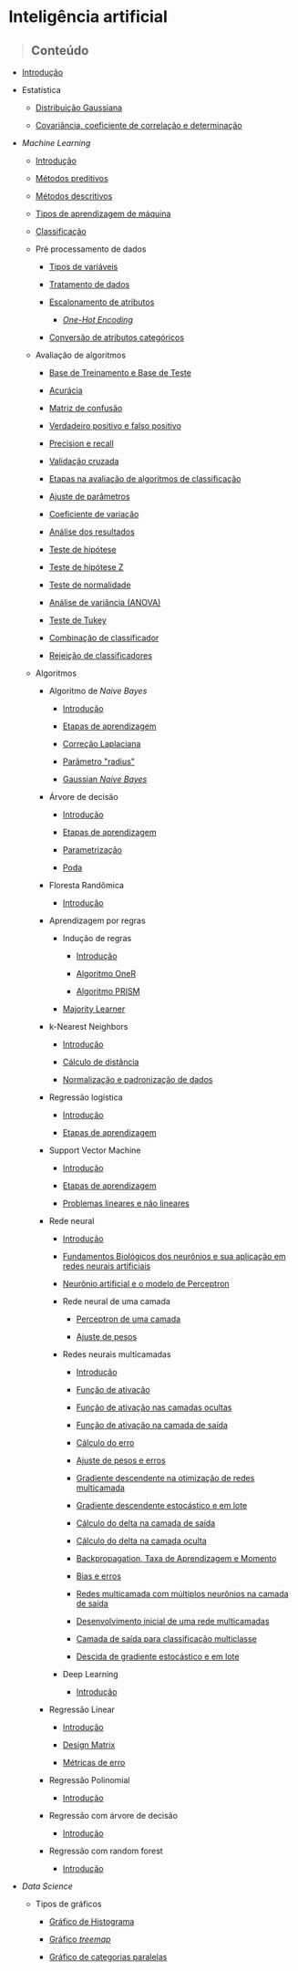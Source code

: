 # Inteligência artificial

> ## **Conteúdo**

- [Introdução](/artificial-intelligence/introduction.md)

- Estatística

  - [Distribuição Gaussiana](/artificial-intelligence/statistic/gaussian-distribution.md)

  - [Covariância, coeficiente de correlação e determinação](/artificial-intelligence/statistic/covariance-correlation-coefficient-and-determination.md)

- _Machine Learning_

  - [Introdução](/artificial-intelligence/machine-learning/introduction.md)

  - [Métodos preditivos](/artificial-intelligence/machine-learning/preditive_methods.md)

  - [Métodos descritivos](/artificial-intelligence/machine-learning/descritive_methods.md)

  - [Tipos de aprendizagem de máquina](/artificial-intelligence/machine-learning/type-of-machine-learning.md)

  - [Classificação](/artificial-intelligence/machine-learning/classifications.md)

  - Pré processamento de dados

    - [Tipos de variáveis](/artificial-intelligence/machine-learning/data-pre-processing/variable-types.md)

    - [Tratamento de dados](/artificial-intelligence/machine-learning/data-pre-processing/data-treatment.md)

    - [Escalonamento de atributos](/artificial-intelligence/machine-learning/data-pre-processing/attribute-scaling.md)

      - [_One-Hot Encoding_](/artificial-intelligence/machine-learning/data-pre-processing/one-hot-encoder.md)

    - [Conversão de atributos categóricos](/artificial-intelligence/machine-learning/data-pre-processing/converting-categorical-attributes.md)

  - Avaliação de algoritmos

    - [Base de Treinamento e Base de Teste](/artificial-intelligence/machine-learning/algorithm-evaluation/train-and-test-base.md)

    - [Acurácia](/artificial-intelligence/machine-learning/algorithm-evaluation/accuracy.md)

    - [Matriz de confusão](/artificial-intelligence/machine-learning/algorithm-evaluation/confusion-matrix.md)

    - [Verdadeiro positivo e falso positivo](/artificial-intelligence/machine-learning/algorithm-evaluation/true-positive-and-false-positive.md)

    - [Precision e recall](/artificial-intelligence/machine-learning/algorithm-evaluation/precision-and-recall.md)

    - [Validação cruzada](/artificial-intelligence/machine-learning/algorithm-evaluation/cross-validation.md)

    - [Etapas na avaliação de algoritmos de classificação](/artificial-intelligence/machine-learning/algorithm-evaluation/steps-in-evaluating-classification-algorithm.md)

    - [Ajuste de parâmetros](/artificial-intelligence/machine-learning/algorithm-evaluation/parameter-adjustment.md)

    - [Coeficiente de variação](/artificial-intelligence/machine-learning/algorithm-evaluation/coefficient-of-variation.md)

    - [Análise dos resultados](/artificial-intelligence/machine-learning/algorithm-evaluation/results-analysis.md)

    - [Teste de hipótese](/artificial-intelligence/machine-learning/algorithm-evaluation/hypothesis-test.md)

    - [Teste de hipótese Z](/artificial-intelligence/machine-learning/algorithm-evaluation/hypothesis-test-z.md)

    - [Teste de normalidade](/artificial-intelligence/machine-learning/algorithm-evaluation/normality-test.md)

    - [Análise de variância (ANOVA)](/artificial-intelligence/machine-learning/algorithm-evaluation/variance-analysis.md)

    - [Teste de Tukey](/artificial-intelligence/machine-learning/algorithm-evaluation/tukey-test.md)

    - [Combinação de classificador](/artificial-intelligence/machine-learning/algorithm-evaluation/classifier-combination.md)

    - [Rejeição de classificadores](/artificial-intelligence/machine-learning/algorithm-evaluation/classifier-rejection.md)

  - Algoritmos

    - Algoritmo de _Naive Bayes_

      - [Introdução](/artificial-intelligence/machine-learning/algorithms/naive-bayes/introduction.md)

      - [Etapas de aprendizagem](/artificial-intelligence/machine-learning/algorithms/naive-bayes/learning-steps.md)

      - [Correção Laplaciana](/artificial-intelligence/machine-learning/algorithms/naive-bayes/laplacian-correction.md)

      - [Parâmetro "radius"](/artificial-intelligence/machine-learning/algorithms/naive-bayes/radius-parameter.md)

      - [Gaussian _Naive Bayes_](/artificial-intelligence/machine-learning/algorithms/naive-bayes/gaussian-naive-bayes.md)

    - Árvore de decisão

      - [Introdução](/artificial-intelligence/machine-learning/algorithms/decision-tree/introduction.md)

      - [Etapas de aprendizagem](/artificial-intelligence/machine-learning/algorithms/decision-tree/learning-steps.md)

      - [Parametrização](/artificial-intelligence/machine-learning/algorithms/decision-tree/parametrization.md)

      - [Poda](/artificial-intelligence/machine-learning/algorithms/decision-tree/pruning.md)

    - Floresta Randômica

      - [Introdução](/artificial-intelligence/machine-learning/algorithms/random-forest/introduction.md)

    - Aprendizagem por regras

      - Indução de regras

        - [Introdução](/artificial-intelligence/machine-learning/algorithms/rule/rule-induction/introducion.md)

        - [Algoritmo OneR](/artificial-intelligence/machine-learning/algorithms/rule/rule-induction/one-r-algorithm.md)

        - [Algoritmo PRISM](/artificial-intelligence/machine-learning/algorithms/rule/rule-induction/prism-algorithm.md)

      - [Majority Learner](/artificial-intelligence/machine-learning/algorithms/rule/majority-learn.md)

    - k-Nearest Neighbors

      - [Introdução](/artificial-intelligence/machine-learning/algorithms/k-nearest-neighbors/introduction.md)

      - [Cálculo de distância](/artificial-intelligence/machine-learning/algorithms/k-nearest-neighbors/distance-calculation.md)

      - [Normalização e padronização de dados](/artificial-intelligence/machine-learning/algorithms/k-nearest-neighbors/normalization-and-standardization.md)

    - Regressão logística

      - [Introdução](/artificial-intelligence/machine-learning/algorithms/logistic-regretion/introduction.md)

      - [Etapas de aprendizagem](/artificial-intelligence/machine-learning/algorithms/logistic-regretion/learning-steps.md)

    - Support Vector Machine

      - [Introdução](/artificial-intelligence/machine-learning/algorithms/support-vector-machine/introduction.md)

      - [Etapas de aprendizagem](/artificial-intelligence/machine-learning/algorithms/support-vector-machine/learning-steps.md)

      - [Problemas lineares e não lineares](/artificial-intelligence/machine-learning/algorithms/support-vector-machine/linear-and-non-linear-problems.md)

    - Rede neural

      - [Introdução](/artificial-intelligence/machine-learning/algorithms/neural-network/introduction.md)

      - [Fundamentos Biológicos dos neurônios e sua aplicação em redes neurais artificiais](/artificial-intelligence/machine-learning/algorithms/neural-network/biologic-fundamentals-in-artificial-neural-network.md)

      - [Neurônio artificial e o modelo de Perceptron](/artificial-intelligence/machine-learning/algorithms/neural-network/artificial-neuron-and-perceptron-model.md)

      - Rede neural de uma camada

        - [Perceptron de uma camada](/artificial-intelligence/machine-learning/algorithms/neural-network/onelayer-neural-network/onelayer-perceptron.md)

        - [Ajuste de pesos](/artificial-intelligence/machine-learning/algorithms/neural-network/onelayer-neural-network/weight-ajusts.md)

      - Redes neurais multicamadas

        - [Introdução](/artificial-intelligence/machine-learning/algorithms/neural-network/multilayer-neural-network/multilayer-neural-network.md)

        - [Função de ativação](/artificial-intelligence/machine-learning/algorithms/neural-network/multilayer-neural-network/activation-functions.md)

        - [Função de ativação nas camadas ocultas](/artificial-intelligence/machine-learning/algorithms/neural-network/multilayer-neural-network/activation-function-in-hidden-layers.md)

        - [Função de ativação na camada de saída](/artificial-intelligence/machine-learning/algorithms/neural-network/multilayer-neural-network/activation-function-in-output-layer.md)

        - [Cálculo do erro](/artificial-intelligence/machine-learning/algorithms/neural-network/multilayer-neural-network/error-calculation.md)

        - [Ajuste de pesos e erros](/artificial-intelligence/machine-learning/algorithms/neural-network/multilayer-neural-network/weight-ajusts-and-errors.md)

        - [Gradiente descendente na otimização de redes multicamada](/artificial-intelligence/machine-learning/algorithms/neural-network/multilayer-neural-network/gradient-descent.md)

        - [Gradiente descendente estocástico e em lote](/artificial-intelligence/machine-learning/algorithms/neural-network/multilayer-neural-network/batch-and-stochastic-gradient-descent.md)

        - [Cálculo do delta na camada de saída](/artificial-intelligence/machine-learning/algorithms/neural-network/multilayer-neural-network/delta-output-layer.md)

        - [Cálculo do delta na camada oculta](/artificial-intelligence/machine-learning/algorithms/neural-network/multilayer-neural-network/delta-hidden-layer.md)

        - [Backpropagation, Taxa de Aprendizagem e Momento](/artificial-intelligence/machine-learning/algorithms/neural-network/multilayer-neural-network/backpropagation-learning-rate-and-momentum.md)

        - [Bias e erros](/artificial-intelligence/machine-learning/algorithms/neural-network/multilayer-neural-network/bias-and-error.md)

        - [Redes multicamada com múltiplos neurônios na camada de saída](/artificial-intelligence/machine-learning/algorithms/neural-network/multilayer-neural-network/output-layer-with-multiple-neurons.md)

        - [Desenvolvimento inicial de uma rede multicamadas](/artificial-intelligence/machine-learning/algorithms/neural-network/multilayer-neural-network/neural-network-inicial-development.md)

        - [Camada de saída para classificação multiclasse](/artificial-intelligence/machine-learning/algorithms/neural-network/multilayer-neural-network/output-layer-for-multiclass-classification.md)

        - [Descida de gradiente estocástico e em lote](/artificial-intelligence/machine-learning/algorithms/neural-network/multilayer-neural-network/batch-and-stochastic-gradient-descent.md)

      - Deep Learning

        - [Introdução](/artificial-intelligence/machine-learning/algorithms/neural-network/multilayer-neural-network/deep-learning/introduction.md)

    - Regressão Linear

      - [Introdução](/artificial-intelligence/machine-learning/algorithms/linear-regression/introduction.md)
      
      - [Design Matrix](/artificial-intelligence/machine-learning/algorithms/linear-regression/design-matrix.md)
      
      - [Métricas de erro](/artificial-intelligence/machine-learning/algorithms/linear-regression/error-metrics.md)
    
    - Regressão Polinomial
      
      - [Introdução](/artificial-intelligence/machine-learning/algorithms/polynomial-regression/introduction.md)
    
    - Regressão com árvore de decisão
      
      - [Introdução](/artificial-intelligence/machine-learning/algorithms/decision-tree-regression/introduction.md)
    
    - Regressão com random forest
      
      - [Introdução](/artificial-intelligence/machine-learning/algorithms/random-forest-regression/introduction.md)

- _Data Science_

  - Tipos de gráficos

    - [Gráfico de Histograma](/artificial-intelligence/data-science/grafic-types/histograms.md)

    - [Gráfico _treemap_](/artificial-intelligence/data-science/grafic-types/treemap.md)

    - [Gráfico de categorias paralelas](/artificial-intelligence/data-science/grafic-types/parallel_categories.md)
